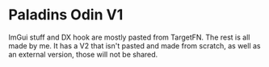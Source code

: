 # Paladins Odin V1
ImGui stuff and DX hook are mostly pasted from TargetFN. The rest is all made by me.
It has a V2 that isn't pasted and made from scratch, as well as an external version, those will not be shared.

